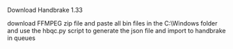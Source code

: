 Download Handbrake 1.33

download FFMPEG zip file and paste all bin files in the C:\Windows folder and use the hbqc.py script to generate the json file and import to handbrake in queues
